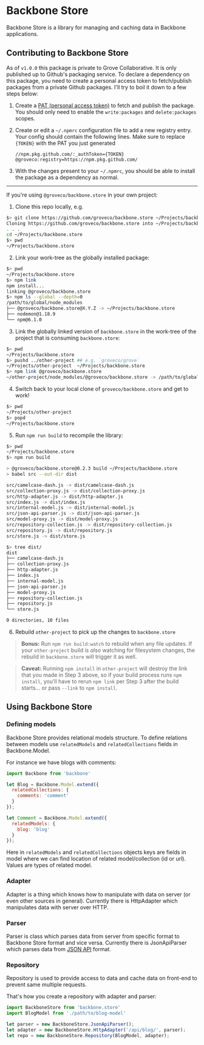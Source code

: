 # Backbone Store

Backbone Store is a library for managing and caching data in Backbone applications.

## Contributing to Backbone Store

As of `v1.0.0` this package is private to Grove Collaborative.
It is only published up to Github's packaging service.
To declare a dependency on this package, you need to create a personal access token to fetch/publish packages from a private Github packages.
I'll try to boil it down to a few steps below:

1. Create a [PAT (personal access token)](https://github.com/settings/tokens/new) to fetch and publish the package.
You should only need to enable the `write:packages` and `delete:packages` scopes.

2. Create or edit a `~/.npmrc` configuration file to add a new registry entry.
Your config should contain the following lines.
Make sure to replace `{TOKEN}` with the PAT you just generated

   ```npmrc
   //npm.pkg.github.com/:_authToken={TOKEN}
   @groveco:registry=https://npm.pkg.github.com/
   ```

3. With the changes present to your `~/.npmrc`, you should be able to install the package as a dependency as normal.

---

If you're using `@groveco/backbone.store` in your own project:

1. Clone this repo locally, e.g.
  ```sh
  $> git clone https://github.com/groveco/backbone.store ~/Projects/backbone.store && cd $_
  Cloning https://github.com/groveco/backbone.store into ~/Projects/backbone.store
  . . .
  cd ~/Projects/backbone.store
  $> pwd
  ~/Projects/backbone.store
  ```
2. Link your work-tree as the globally installed package:
  ```sh
  $> pwd
  ~/Projects/backbone.store
  $> npm link
  npm install...
  linking @groveco/backbone.store
  $> npm ls --global --depth=0
  /path/to/global/node_modules
  ├── @groveco/backbone.store@X.Y.Z -> ~/Projects/backbone.store
  ├── nodemon@1.18.9
  └── npm@6.1.0
  ```
3. Link the globally linked version of `backbone.store` in the work-tree of the project that is consuming `backbone.store`:
  ```sh
  $> pwd
  ~/Projects/backbone.store
  $> pushd ../other-project ## e.g. `groveco/grove`
  ~/Projects/other-project  ~/Projects/backbone.store
  $> npm link @groveco/backbone.store
  ~/other-project/node_modules/@groveco/backbone.store -> /path/to/global/node_modules/@groveco/backbone.store -> ~/Projects/backbone.store
  ```
4. Switch back to your local clone of `groveco/backbone.store` and get to work!
  ```sh
  $> pwd
  ~/Projects/other-project
  $> popd
  ~/Projects/backbone.store
  ```
5. Run `npm run build` to recompile the library:
  ```sh
  $> pwd
  ~/Projects/backbone.store
  $> npm run build

  > @groveco/backbone.store@0.2.3 build ~/Projects/backbone.store
  > babel src --out-dir dist

  src/camelcase-dash.js -> dist/camelcase-dash.js
  src/collection-proxy.js -> dist/collection-proxy.js
  src/http-adapter.js -> dist/http-adapter.js
  src/index.js -> dist/index.js
  src/internal-model.js -> dist/internal-model.js
  src/json-api-parser.js -> dist/json-api-parser.js
  src/model-proxy.js -> dist/model-proxy.js
  src/repository-collection.js -> dist/repository-collection.js
  src/repository.js -> dist/repository.js
  src/store.js -> dist/store.js

  $> tree dist/
  dist
  ├── camelcase-dash.js
  ├── collection-proxy.js
  ├── http-adapter.js
  ├── index.js
  ├── internal-model.js
  ├── json-api-parser.js
  ├── model-proxy.js
  ├── repository-collection.js
  ├── repository.js
  └── store.js

  0 directories, 10 files
  ```
6. Rebuild `other-project` to pick up the changes to `backbone.store`

> **Bonus:** Run `npm run build:watch` to rebuild when any file updates. If
> your `other-project` build is _also_ watching for filesystem changes, the
> rebuild in `backbone.store` will trigger it as well.

> **Caveat:** Running `npm install` in `other-project` will destroy the link
> that you made in Step 3 above, so if your build process runs `npm install`,
> you'll have to rerun `npm link` per Step 3 after the build starts... or pass
> `--link` to `npm install`.

## Using Backbone Store

### Defining models

Backbone Store provides relational models structure. To define relations between models use `relatedModels` and
`relatedCollections` fields in Backbone.Model.

For instance we have blogs with comments:

```javascript
import Backbone from 'backbone'

let Blog = Backbone.Model.extend({
  relatedCollections: {
    comments: 'comment'
  }
});

let Comment = Backbone.Model.extend({
  relatedModels: {
    blog: 'blog'
  }
});
```

Here in `relatedModels` and `relatedCollections` objects keys are fields in model where we can find location of related
model/collection (id or url). Values are types of related model.

### Adapter

Adapter is a thing which knows how to manipulate with data on server (or even other sources in general). Currently there
is HttpAdapter which manipulates data with server over HTTP.

### Parser

Parser is class which parses data from server from specific format to Backbone Store format and vice versa. Currently
there is JsonApiParser which parses data from [JSON API](http://jsonapi.org/) format.

### Repository

Repository is used to provide access to data and cache data on front-end to prevent same multiple requests.

That's how you create a repository with adapter and parser:

```javascript
import BackboneStore from 'backbone.store'
import BlogModel from './path/to/blog-model'

let parser = new BackboneStore.JsonApiParser();
let adapter = new BackboneStore.HttpAdapter('/api/blog/', parser);
let repo = new BackboneStore.Repository(BlogModel, adapter);
```
